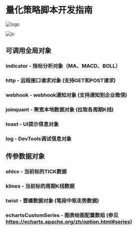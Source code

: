 
# 量化策略脚本开发指南

![logo](https://user-images.githubusercontent.com/2844717/125121008-dfd12f80-e125-11eb-80ab-4c168e652b7b.jpg)

![js](https://user-images.githubusercontent.com/2844717/125120949-ccbe5f80-e125-11eb-8624-0f5d8f29ffe2.jpg)


## 可调用全局对象

### indicator - 指标分析对象（MA、MACD、BOLL） 
### http - 远程接口请求对象 (支持GET和POST请求)
### webhook - webhook通知对象 (支持通知到企业微信)
### joinquant - 聚宽本地数据对象 (拉取各周期K线)
### toast - UI提示信息对象
### log - DevTools调试信息对象

## 传参数据对象

### ohlcv - 当前标的TICK数据
### klines - 当前标的周期K线数据
### twist - 壹缠数据对象 (笔段中枢走势数据)
### echartsCustomSeries - 图表绘图配置数组 (参见 https://echarts.apache.org/zh/option.html#series)
